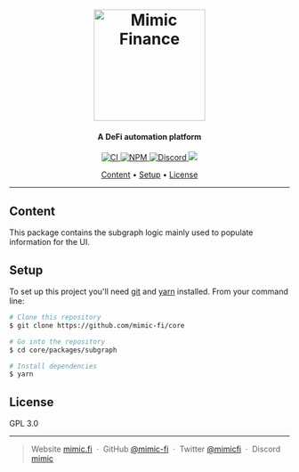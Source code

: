<h1 align="center">
  <a href="https://mimic.fi"><img src="https://www.mimic.fi/static/media/navbar-logo.d79d70dab1c7bd176b11b74829ed33e7.svg" alt="Mimic Finance" width="200"></a> 
</h1>

<h4 align="center">A DeFi automation platform</h4>

<p align="center">
  <a href="https://github.com/mimic-fi/core/actions/workflows/ci.yml">
    <img src="https://github.com/mimic-fi/core/actions/workflows/ci.yml/badge.svg" alt="CI">
  </a>
  <a href="https://badge.fury.io/js/@mimic-fi%2Fv1-vault">
    <img src="https://badge.fury.io/js/@mimic-fi%2Fv1-vault.svg" alt="NPM">
  </a>
  <a href="https://discord.mimic.fi">
    <img src="https://img.shields.io/discourse/status?server=https%3A%2F%2Fmeta.discourse.org" alt="Discord">
  </a>
  <a href="./LICENSE">
    <img src="https://img.shields.io/badge/license-GLP_3.0-green">
  </a>
</p>

<p align="center">
  <a href="#content">Content</a> •
  <a href="#setup">Setup</a> •
  <a href="#license">License</a>
</p>

---

## Content 

This package contains the subgraph logic mainly used to populate information for the UI.

## Setup

To set up this project you'll need [git](https://git-scm.com) and [yarn](https://classic.yarnpkg.com) installed. 
From your command line:

```bash
# Clone this repository
$ git clone https://github.com/mimic-fi/core

# Go into the repository
$ cd core/packages/subgraph

# Install dependencies
$ yarn
```

## License

GPL 3.0

---

> Website [mimic.fi](https://mimic.fi) &nbsp;&middot;&nbsp;
> GitHub [@mimic-fi](https://github.com/mimic-fi) &nbsp;&middot;&nbsp;
> Twitter [@mimicfi](https://twitter.com/mimicfi) &nbsp;&middot;&nbsp;
> Discord [mimic](https://discord.mimic.fi)
